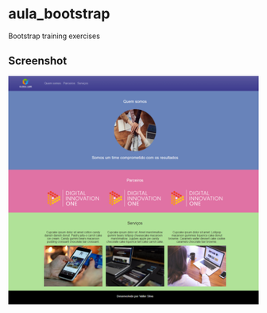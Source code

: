 # aula_bootstrap

Bootstrap training exercises

## Screenshot

![](https://github.com/Feriow/aula_bootstrap/blob/main/aula_bootstrap%20screenshot.png)
